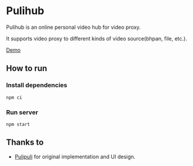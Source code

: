 # Pulihub

Pulihub is an online personal video hub for video proxy.

It supports video proxy to different kinds of video source(bhpan, file, etc.).

[Demo](https://akamya.moe/pulipuli/index.html)

## How to run

### Install dependencies

```
npm ci
```

### Run server

```
npm start
```

## Thanks to

- [Pulipuli](https://github.com/hiyouga/hiyouga-blog-project/tree/master/repos/pulipuli) for original implementation and UI design.
